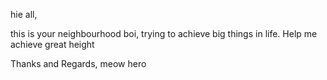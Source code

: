 hie all,

this is your neighbourhood boi, trying to achieve big things in life. Help me achieve great height

Thanks and Regards,
meow hero

